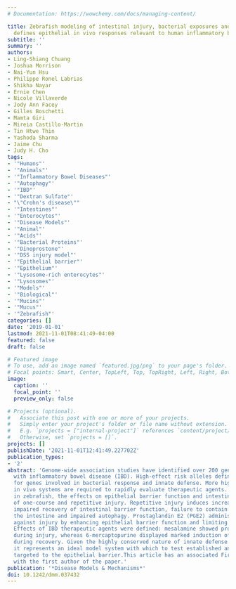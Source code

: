 ```yaml
---
# Documentation: https://wowchemy.com/docs/managing-content/

title: Zebrafish modeling of intestinal injury, bacterial exposures and medications
  defines epithelial in vivo responses relevant to human inflammatory bowel disease
subtitle: ''
summary: ''
authors:
- Ling-Shiang Chuang
- Joshua Morrison
- Nai-Yun Hsu
- Philippe Ronel Labrias
- Shikha Nayar
- Ernie Chen
- Nicole Villaverde
- Jody Ann Facey
- Gilles Boschetti
- Mamta Giri
- Mireia Castillo-Martin
- Tin Htwe Thin
- Yashoda Sharma
- Jaime Chu
- Judy H. Cho
tags:
- '"Humans"'
- '"Animals"'
- '"Inflammatory Bowel Diseases"'
- '"Autophagy"'
- '"IBD"'
- '"Dextran Sulfate"'
- "\"Crohn's disease\""
- '"Intestines"'
- '"Enterocytes"'
- '"Disease Models"'
- '"Animal"'
- '"Acids"'
- '"Bacterial Proteins"'
- '"Dinoprostone"'
- '"DSS injury model"'
- '"Epithelial barrier"'
- '"Epithelium"'
- '"Lysosome-rich enterocytes"'
- '"Lysosomes"'
- '"Models"'
- '"Biological"'
- '"Mucins"'
- '"Mucus"'
- '"Zebrafish"'
categories: []
date: '2019-01-01'
lastmod: 2021-11-01T08:41:49-04:00
featured: false
draft: false

# Featured image
# To use, add an image named `featured.jpg/png` to your page's folder.
# Focal points: Smart, Center, TopLeft, Top, TopRight, Left, Right, BottomLeft, Bottom, BottomRight.
image:
  caption: ''
  focal_point: ''
  preview_only: false

# Projects (optional).
#   Associate this post with one or more of your projects.
#   Simply enter your project's folder or file name without extension.
#   E.g. `projects = ["internal-project"]` references `content/project/deep-learning/index.md`.
#   Otherwise, set `projects = []`.
projects: []
publishDate: '2021-11-01T12:41:49.227702Z'
publication_types:
- '2'
abstract: 'Genome-wide association studies have identified over 200 genomic loci associated
  with inflammatory bowel disease (IBD). High-effect risk alleles define key roles
  for genes involved in bacterial response and innate defense. More high-throughput
  in vivo systems are required to rapidly evaluate therapeutic agents. We visualize,
  in zebrafish, the effects on epithelial barrier function and intestinal autophagy
  of one-course and repetitive injury. Repetitive injury induces increased mortality,
  impaired recovery of intestinal barrier function, failure to contain bacteria within
  the intestine and impaired autophagy. Prostaglandin E2 (PGE2) administration protected
  against injury by enhancing epithelial barrier function and limiting systemic infection.
  Effects of IBD therapeutic agents were defined: mesalamine showed protective features
  during injury, whereas 6-mercaptopurine displayed marked induction of autophagy
  during recovery. Given the highly conserved nature of innate defense in zebrafish,
  it represents an ideal model system with which to test established and new IBD therapies
  targeted to the epithelial barrier.This article has an associated First Person interview
  with the first author of the paper.'
publication: '*Disease Models & Mechanisms*'
doi: 10.1242/dmm.037432
---
```

